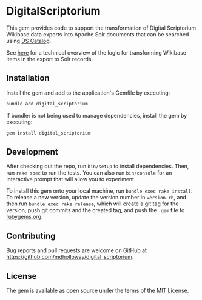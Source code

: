 # DigitalScriptorium

This gem provides code to support the transformation of Digital Scriptorium Wikibase data exports into Apache Solr documents that can be searched using [DS Catalog](https://search.digital-scriptorium.org/).

See [here](doc/overview.md) for a technical overview of the logic for transforming Wikibase items in the export to Solr records.

## Installation

Install the gem and add to the application's Gemfile by executing:

```bash
bundle add digital_scriptorium
```

If bundler is not being used to manage dependencies, install the gem by executing:

```bash
gem install digital_scriptorium
```

## Development

After checking out the repo, run `bin/setup` to install dependencies. Then, run `rake spec` to run the tests. You can also run `bin/console` for an interactive prompt that will allow you to experiment.

To install this gem onto your local machine, run `bundle exec rake install`. To release a new version, update the version number in `version.rb`, and then run `bundle exec rake release`, which will create a git tag for the version, push git commits and the created tag, and push the `.gem` file to [rubygems.org](https://rubygems.org).

## Contributing

Bug reports and pull requests are welcome on GitHub at https://github.com/mdholloway/digital_scriptorium.

## License

The gem is available as open source under the terms of the [MIT License](https://opensource.org/licenses/MIT).
